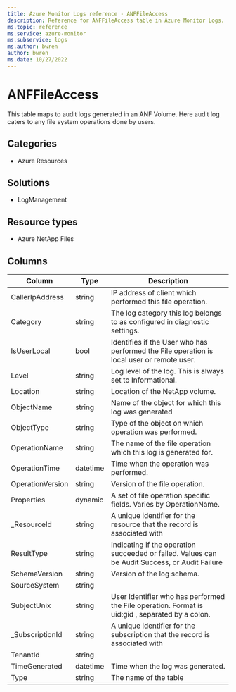 ```yaml
---
title: Azure Monitor Logs reference - ANFFileAccess
description: Reference for ANFFileAccess table in Azure Monitor Logs.
ms.topic: reference
ms.service: azure-monitor
ms.subservice: logs
ms.author: bwren
author: bwren
ms.date: 10/27/2022
---
```


# ANFFileAccess

 This table maps to audit logs generated in an ANF Volume. Here audit log caters to any file system operations done by users.

## Categories

- Azure Resources
## Solutions

- LogManagement
## Resource types

- Azure NetApp Files




## Columns

| Column | Type | Description |
| --- | --- | --- |
| CallerIpAddress | string | IP address of client which performed this file operation. |
| Category | string | The log category this log belongs to as configured in diagnostic settings. |
| IsUserLocal | bool | Identifies if the User who has performed the File operation is local user or remote user. |
| Level | string | Log level of the log. This is always set to Informational. |
| Location | string | Location of the NetApp volume. |
| ObjectName | string | Name of the object for which this log was generated |
| ObjectType | string | Type of the object on which operation was performed. |
| OperationName | string | The name of the file operation which this log is generated for. |
| OperationTime | datetime | Time when the operation was performed. |
| OperationVersion | string | Version of the file operation. |
| Properties | dynamic | A set of file operation specific fields. Varies by OperationName. |
| _ResourceId | string | A unique identifier for the resource that the record is associated with |
| ResultType | string | Indicating if the operation succeeded or failed. Values can be Audit Success, or Audit Failure |
| SchemaVersion | string | Version of the log schema. |
| SourceSystem | string |  |
| SubjectUnix | string | User Identifier who has performed the File operation. Format is uid:gid , separated by a colon. |
| _SubscriptionId | string | A unique identifier for the subscription that the record is associated with |
| TenantId | string |  |
| TimeGenerated | datetime | Time when the log was generated. |
| Type | string | The name of the table |
